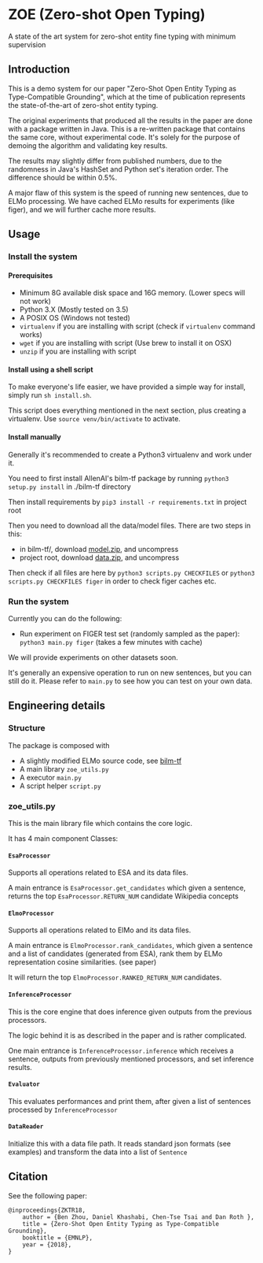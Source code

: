 # ZOE (Zero-shot Open Typing)
A state of the art system for zero-shot entity fine typing with minimum supervision

## Introduction

This is a demo system for our paper "Zero-Shot Open Entity Typing as Type-Compatible Grounding",
which at the time of publication represents the state-of-the-art of zero-shot entity typing.

The original experiments that produced all the results in the paper
are done with a package written in Java. This is a re-written package 
that contains the same core, without experimental code. It's solely for
the purpose of demoing the algorithm and validating key results. 

The results may slightly differ from published numbers, due to the randomness in Java's 
HashSet and Python set's iteration order. The difference should be within 0.5%.

A major flaw of this system is the speed of running new sentences, due to ELMo processing.
We have cached ELMo results for experiments (like figer), and we will further cache more results.

## Usage

### Install the system

#### Prerequisites

* Minimum 8G available disk space and 16G memory. (Lower specs will not work)
* Python 3.X (Mostly tested on 3.5)
* A POSIX OS (Windows not tested)
* `virtualenv` if you are installing with script (check if `virtualenv` command works)
* `wget` if you are installing with script (Use brew to install it on OSX)
* `unzip` if you are installing with script

#### Install using a shell script

To make everyone's life easier, we have provided a simple way for install, simply run `sh install.sh`.

This script does everything mentioned in the next section, plus creating a virtualenv. Use `source venv/bin/activate` to activate.

#### Install manually

Generally it's recommended to create a Python3 virtualenv and work under it.

You need to first install AllenAI's bilm-tf package by running `python3 setup.py install` in ./bilm-tf directory

Then install requirements by `pip3 install -r requirements.txt` in project root

Then you need to download all the data/model files. There are two steps in this:
* in bilm-tf/, download [model.zip](http://cogcomp.org/Data/ccgPapersData/xzhou45/zoe/model.zip), and uncompress
* project root, download [data.zip](http://cogcomp.org/Data/ccgPapersData/xzhou45/zoe/data.zip), and uncompress

Then check if all files are here by `python3 scripts.py CHECKFILES` or `python3 scripts.py CHECKFILES figer`
in order to check figer caches etc.

### Run the system

Currently you can do the following:
* Run experiment on FIGER test set (randomly sampled as the paper): `python3 main.py figer` (takes a few minutes with cache)

We will provide experiments on other datasets soon.

It's generally an expensive operation to run on new sentences, but you can still do it.
Please refer to `main.py` to see how you can test on your own data. 

## Engineering details

### Structure

The package is composed with 

* A slightly modified ELMo source code, see [bilm-tf](https://github.com/allenai/bilm-tf)
* A main library `zoe_utils.py`
* A executor `main.py`
* A script helper `script.py` 

### zoe_utils.py

This is the main library file which contains the core logic.

It has 4 main component Classes:

#### `EsaProcessor`

Supports all operations related to ESA and its data files. 

A main entrance is `EsaProcessor.get_candidates` which given a sentence, returns 
the top `EsaProcessor.RETURN_NUM` candidate Wikipedia concepts

#### `ElmoProcessor`

Supports all operations related to ElMo and its data files.

A main entrance is `ElmoProcessor.rank_candidates`, which given a sentence and a list 
of candidates (generated from ESA), rank them by ELMo representation cosine similarities. (see paper)

It will return the top `ElmoProcessor.RANKED_RETURN_NUM` candidates.

#### `InferenceProcessor`

This is the core engine that does inference given outputs from the previous processors.

The logic behind it is as described in the paper and is rather complicated. 

One main entrance is `InferenceProcessor.inference` which receives a sentence, outputs from 
previously mentioned processors, and set inference results.

#### `Evaluator`

This evaluates performances and print them, after given a list of sentences processed by
`InferenceProcessor`

#### `DataReader`

Initialize this with a data file path. It reads standard json formats (see examples)
and transform the data into a list of `Sentence`

## Citation
See the following paper: 
```
@inproceedings{ZKTR18,
    author = {Ben Zhou, Daniel Khashabi, Chen-Tse Tsai and Dan Roth },
    title = {Zero-Shot Open Entity Typing as Type-Compatible Grounding},
    booktitle = {EMNLP},
    year = {2018},
}
```
